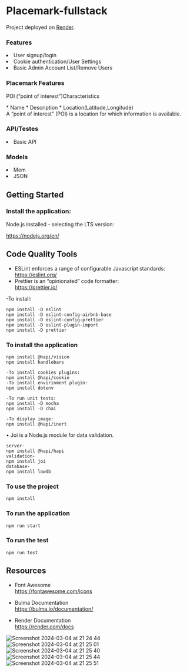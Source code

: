 # Placemark-fullstack

Project deployed on [Render](https://placemark-fullstack-c3al.onrender.com).

<h3>Features</h3>
<li>User signup/login</li>
<li>Cookie authentication/User Settings</li>
<li>Basic Admin Account List/Remove Users</li>

<h3>Placemark Features</h3>
<p>POI (“point of interest”)Characteristics</p>
* Name
* Description
* Location(Latitude,Longitude)

<br>
A “point of interest” (POI) is a location for
which information is available.
<br>

<h3>API/Testes</h3>
<li>Basic API</li>

<h3>Models</h3>
<li>Mem</li>
<li>JSON</li>


<h2>Getting Started</h2>

<h3>Install the application:</h3>

Node.js installed - selecting the LTS version:

https://nodejs.org/en/


<h2>Code Quality Tools</h2>

* ESLint enforces a range of configurable Javascript standards:<br>
https://eslint.org/
* Prettier is an “opinionated” code formatter:<br>
https://prettier.io/

-To install:

```
npm install -D eslint
npm install -D eslint-config-airbnb-base
npm install -D eslint-config-prettier
npm install -D eslint-plugin-import
npm install -D prettier
```

<h3>To install the application </h3>

```
npm install @hapi/vision
npm install handlebars

-To install cookies plugins:
npm install @hapi/cookie
-To install envirinment plugin:
npm install dotenv

-To run unit tests:
npm install -D mocha
npm install -D chai

-To display image:
npm install @hapi/inert
```

• Joi is a Node.js module for data validation. 

```
server-
npm install @hapi/hapi
validation-
npm install joi
database-
npm install lowdb
```

<h3>To use the project </h3>

```
npm install
```

<h3>To run the application </h3>

```
npm run start
```

<h3>To run the test </h3>

```
npm run test
```
<h2>Resources</h2>

* Font Awesome<br>
https://fontawesome.com/icons

* Bulma Documentation<br>
https://bulma.io/documentation/

* Render Documentation<br>
https://render.com/docs





![Screenshot 2024-03-04 at 21 24 44](https://github.com/sharonmctsai/Placemark-fullstack/assets/108837318/960159a0-40d8-4d54-ad05-18fb874fb068)
![Screenshot 2024-03-04 at 21 25 01](https://github.com/sharonmctsai/Placemark-fullstack/assets/108837318/224e6c77-6948-49ce-ae0f-49ff92edd9d4)
![Screenshot 2024-03-04 at 21 25 40](https://github.com/sharonmctsai/Placemark-fullstack/assets/108837318/3ecfab0b-612f-4c18-93fd-2f98753877e0)
![Screenshot 2024-03-04 at 21 25 44](https://github.com/sharonmctsai/Placemark-fullstack/assets/108837318/e0216ab6-b40e-4749-b57f-677b290273a0)
![Screenshot 2024-03-04 at 21 25 51](https://github.com/sharonmctsai/Placemark-fullstack/assets/108837318/4d86b515-7c56-4c7f-aa57-66aefed32c17)
